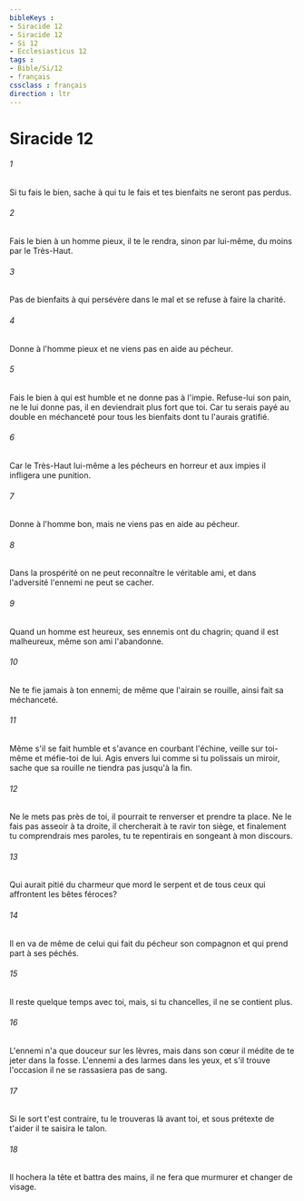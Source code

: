 ```yaml
---
bibleKeys : 
- Siracide 12
- Siracide 12
- Si 12
- Ecclesiasticus 12
tags : 
- Bible/Si/12
- français
cssclass : français
direction : ltr
---
```


# Siracide 12

###### 1
Si tu fais le bien, sache à qui tu le fais et tes bienfaits ne seront pas perdus.
###### 2
Fais le bien à un homme pieux, il te le rendra, sinon par lui-même, du moins par le Très-Haut.
###### 3
Pas de bienfaits à qui persévère dans le mal et se refuse à faire la charité.
###### 4
Donne à l'homme pieux et ne viens pas en aide au pécheur.
###### 5
Fais le bien à qui est humble et ne donne pas à l'impie. Refuse-lui son pain, ne le lui donne pas, il en deviendrait plus fort que toi. Car tu serais payé au double en méchanceté pour tous les bienfaits dont tu l'aurais gratifié.
###### 6
Car le Très-Haut lui-même a les pécheurs en horreur et aux impies il infligera une punition.
###### 7
Donne à l'homme bon, mais ne viens pas en aide au pécheur.
###### 8
Dans la prospérité on ne peut reconnaître le véritable ami, et dans l'adversité l'ennemi ne peut se cacher.
###### 9
Quand un homme est heureux, ses ennemis ont du chagrin; quand il est malheureux, même son ami l'abandonne.
###### 10
Ne te fie jamais à ton ennemi; de même que l'airain se rouille, ainsi fait sa méchanceté.
###### 11
Même s'il se fait humble et s'avance en courbant l'échine, veille sur toi-même et méfie-toi de lui. Agis envers lui comme si tu polissais un miroir, sache que sa rouille ne tiendra pas jusqu'à la fin.
###### 12
Ne le mets pas près de toi, il pourrait te renverser et prendre ta place. Ne le fais pas asseoir à ta droite, il chercherait à te ravir ton siège, et finalement tu comprendrais mes paroles, tu te repentirais en songeant à mon discours.
###### 13
Qui aurait pitié du charmeur que mord le serpent et de tous ceux qui affrontent les bêtes féroces?
###### 14
Il en va de même de celui qui fait du pécheur son compagnon et qui prend part à ses péchés.
###### 15
Il reste quelque temps avec toi, mais, si tu chancelles, il ne se contient plus.
###### 16
L'ennemi n'a que douceur sur les lèvres, mais dans son cœur il médite de te jeter dans la fosse. L'ennemi a des larmes dans les yeux, et s'il trouve l'occasion il ne se rassasiera pas de sang.
###### 17
Si le sort t'est contraire, tu le trouveras là avant toi, et sous prétexte de t'aider il te saisira le talon.
###### 18
Il hochera la tête et battra des mains, il ne fera que murmurer et changer de visage.
